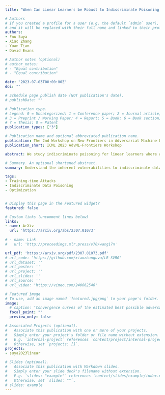 ```yaml
---
title: "When Can Linear Learners be Robust to Indiscriminate Poisoning Attacks?"

# Authors
# If you created a profile for a user (e.g. the default `admin` user), write the username (folder name) here 
# and it will be replaced with their full name and linked to their profile.
authors:
- Fnu Suya
- Xiao Zhang
- Yuan Tian
- David Evans

# Author notes (optional)
# author_notes:
# - "Equal contribution"
# - "Equal contribution"

date: "2023-07-03T00:00:00Z"
doi: ""

# Schedule page publish date (NOT publication's date).
# publishDate: ""

# Publication type.
# Legend: 0 = Uncategorized; 1 = Conference paper; 2 = Journal article;
# 3 = Preprint / Working Paper; 4 = Report; 5 = Book; 6 = Book section;
# 7 = Thesis; 8 = Patent
publication_types: ["3"]

# Publication name and optional abbreviated publication name.
publication: The 2nd Workshop on New Frontiers in Adversarial Machine Learning at ICML 2023
publication_short: ICML 2023 AdvML-Frontiers Workshop

abstract: We study indiscriminate poisoning for linear learners where an adversary injects a few crafted examples into the training data with the goal of forcing the induced model to incur higher test error. Inspired by the observation that linear learners on some datasets are able to resist the best known attacks even without any defenses, we further investigate whether datasets can be inherently robust to indiscriminate poisoning attacks for linear learners. For theoretical Gaussian distributions, we rigorously characterize the behavior of an optimal poisoning attack, defined as the poisoning strategy that attains the maximum risk of the induced model at a given poisoning budget. Our results prove that linear learners can indeed be robust to indiscriminate poisoning if the class-wise data distributions are well-separated with low variance and the size of the constraint set containing all permissible poisoning points is also small. These findings largely explain the drastic variation in empirical attack performance of the state-of-the-art poisoning attacks on linear learners across benchmark datasets, making an important initial step towards understanding the underlying reasons some learning tasks are vulnerable to data poisoning attacks.

# Summary. An optional shortened abstract.
summary: Understand the inherent vulnerabilities to indiscriminate data poisoning attacks by studying the optimal poisoning strategy

tags: 
- Training-time Attacks
- Indiscriminate Data Poisoning 
- Optimization


# Display this page in the Featured widget?
featured: false

# Custom links (uncomment lines below)
links:
- name: ArXiv
  url: 'https://arxiv.org/abs/2307.01073'
  
# - name: Link
#   url: 'http://proceedings.mlr.press/v70/wang17n'

url_pdf: 'https://arxiv.org/pdf/2307.01073.pdf'
# url_code: 'https://github.com/xiaozhanguva/LR-SVRG'
# url_dataset: ''
# url_poster: ''
# url_project: ''
# url_slides: ''
# url_source: ''
# url_video: 'https://vimeo.com/240662546'

# Featured image
# To use, add an image named `featured.jpg/png` to your page's folder. 
image:
  # caption: 'Convergence curves of the estimated best possible adversarial risk'
  focal_point: ""
  preview_only: false

# Associated Projects (optional).
#   Associate this publication with one or more of your projects.
#   Simply enter your project's folder or file name without extension.
#   E.g. `internal-project` references `content/project/internal-project/index.md`.
#   Otherwise, set `projects: []`.
projects:
- suya2023linear

# Slides (optional).
#   Associate this publication with Markdown slides.
#   Simply enter your slide deck's filename without extension.
#   E.g. `slides: "example"` references `content/slides/example/index.md`.
#   Otherwise, set `slides: ""`.
# slides: example
---
```


<!-- {{% callout note %}}
Click the *Cite* button above to demo the feature to enable visitors to import publication metadata into their reference management software.
{{% /callout %}}

{{% callout note %}}
Create your slides in Markdown - click the *Slides* button to check out the example.
{{% /callout %}}

Supplementary notes can be added here, including [code, math, and images](https://wowchemy.com/docs/writing-markdown-latex/). -->
